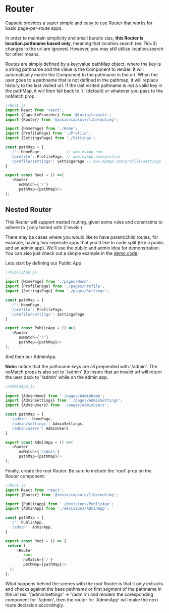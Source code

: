
# Router 
Capsule provides a super simple and easy to use Router that works for basic page-per-route apps.

In order to maintain simplicity and small bundle size, **this Router is location.pathname based only**, meaning that location.search (ex: ?id=3) changes in the url are ignored. However, you may still utilize location.search for other means.

Routes are simply defined by a key:value pathMap object, where the key is a string pathname and the value is the Component to render. It will automatically match the Component to the pathname in the url. When the user goes to a pathname that is not defined in the pathmap, it will replace history to the last visited url. If the last visited pathname is not a valid key in the pathMap, it will then fall back to '/' (default) or whatever you pass to the noMatch prop.

```js
//Root.js
import React from 'react';
import {CapsuleProvider} from '@iosio/capsule';
import {Router} from '@iosio/capsule/lib/routing';

import {HomePage} from './Home';
import {ProfilePage} from './Profile';
import {SettingsPage} from './Settings';

const pathMap = {
  '/': HomePage,           // www.myApp.com
  '/profile': ProfilePage, // www.myApp.com/profile
  '/profile/settings': SettingsPage // www.myApp.com/profile/settings
}

export const Root = () =>(
   <Router
      noMatch={'/'}
      pathMap={pathMap}/>
);
```

## Nested Router
This Router will support nested routing, given some rules and constraints to adhere to ( only tested with 2 levels ).

There may be cases where you would like to have parent/child routes, for example, having two seperate apps that you'd like to code split (like a public and an admin app). We'll use the public and admin idea for demonstration. 
You can also just check out a simple example in the [demo code](https://github.com/iosio/capsule/tree/master/demo/src);

Lets start by defining our Public App

```js
//PublicApp.js
...
import {HomePage} from './pages/Home';
import {ProfilePage} from './pages/Profile';
import {SettingsPage} from './pages/Settings';

const pathMap = {
  '/': HomePage,                
  '/profile': ProfilePage, 
  '/profile/settings': SettingsPage
}

export const PublicApp = () =>(
   <Router
      noMatch={'/'}
      pathMap={pathMap}/>
);
```

And then our AdminApp.

**Note:** notice that the pathname keys are all prepended with '/admin'. The noMatch props is also set to '/admin' (to insure that an invalid url will return the user back to '/admin' while on the admin app.

```js
//AdminApp.js
...
import {AdminHome} from './pages/AdminHome';
import {AdminSettings} from './pages/AdminSettings';
import {AdminUsers} from './pages/AdminUsers';

const pathMap = {
  '/admin': HomePage,
  '/admin/settings': AdminSettings,
  '/admin/users': AdminUsers
}

export const AdminApp = () =>(
   <Router
      noMatch={'/admin'}
      pathMap={pathMap}/>
);
```

Finally, create the root Router. Be sure to include the 'root' prop on the Router component:

```js
//Root.js
import React from 'react';
import {Router} from '@iosio/capsule/lib/routing';

import {PublicApp} from './devisions/PublicApp';
import {AdminApp} from './devisions/AdminApp';

const pathMap = {
  '/': PublicApp,
  '/admin': AdminApp,
}

export const Root = () => {
 return (
     <Router
        root
        noMatch={'/'}
        pathMap={pathMap}/>
  );
};

```
What happens behind the scenes with the root Router is that it only extracts and checks against the base pathname or first segment of the pathname in the url (ex: '/admin/settings' => '/admin') and renders the coresponding component for '/admin', then the router for 'AdminApp' will make the next route decission accordingly. 









